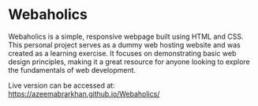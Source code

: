 # Webaholics

Webaholics is a simple, responsive webpage built using HTML and CSS. This personal project serves as a dummy web hosting website and was created as a learning exercise. It focuses on demonstrating basic web design principles, making it a great resource for anyone looking to explore the fundamentals of web development.

Live version can be accessed at: https://azeemabrarkhan.github.io/Webaholics/
